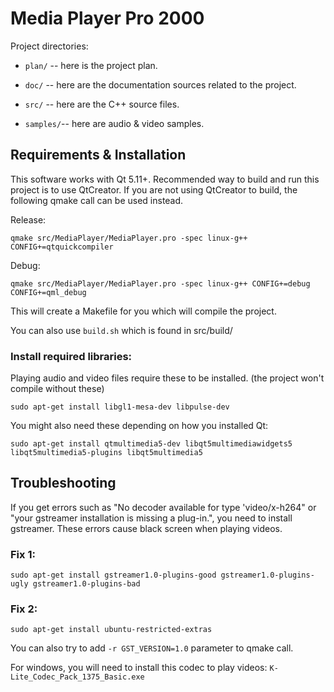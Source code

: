
# Media Player Pro 2000

Project directories: 

  * `plan/` -- here is the project plan.

  * `doc/` -- here are the documentation sources related to the project.

  * `src/` -- here are the C++ source files. 

  * `samples/`-- here are audio & video samples.


## Requirements & Installation
This software works with Qt 5.11+. Recommended way to build and run this project is to use QtCreator.
If you are not using QtCreator to build, the following qmake call can be used instead.

Release:
```
qmake src/MediaPlayer/MediaPlayer.pro -spec linux-g++ CONFIG+=qtquickcompiler
```

Debug:
```
qmake src/MediaPlayer/MediaPlayer.pro -spec linux-g++ CONFIG+=debug CONFIG+=qml_debug
```
This will create a Makefile for you which will compile the project.


You can also use `build.sh` which is found in src/build/


### Install required libraries:

Playing audio and video files require these to be installed. (the project won't compile without these)
```
sudo apt-get install libgl1-mesa-dev libpulse-dev
```

You might also need these depending on how you installed Qt:
```
sudo apt-get install qtmultimedia5-dev libqt5multimediawidgets5 libqt5multimedia5-plugins libqt5multimedia5
```


## Troubleshooting

If you get errors such as "No decoder available for type 'video/x-h264" or "your gstreamer installation is missing a plug-in.", you need to install gstreamer. These errors cause black screen when playing videos.
### Fix 1:
```
sudo apt-get install gstreamer1.0-plugins-good gstreamer1.0-plugins-ugly gstreamer1.0-plugins-bad
```

### Fix 2:
```
sudo apt-get install ubuntu-restricted-extras
```

You can also try to add `-r GST_VERSION=1.0` parameter to qmake call.

For windows, you will need to install this codec to play videos:
`K-Lite_Codec_Pack_1375_Basic.exe`

